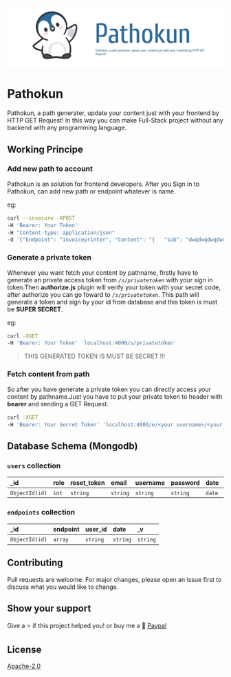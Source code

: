 ![Pathokun Image](master/img/Pathokun.png)

# Pathokun 

Pathokun, a path generater, update your content just with your frontend by HTTP GET Request! In this way you can make Full-Stack project without any backend with any programming language.

## Working Principe

### **Add new path to account**
  
Pathokun is an solution for frontend developers. After you Sign in to Pathokun, can add new path or endpoint whatever is name. 

eg: 
 
```sh
curl --insecure -XPOST 
-H 'Bearer: Your Token'
-H "Content-type: application/json" 
-d '{"Endpoint": "invoiceprinter", "Content": "{   "sub": "dwqdwqdwqdwqdwqdwqdwqdwq",   "name": "John Doe",   "iat": 1516239022 }"}' 'localhost:4000/s/endpoint'
```

### **Generate a private token**

Whenever you want fetch your content by pathname, firstly have to generate an private access token from *`/s/privatetoken`* with your sign in token.Then **authorize.js** plugin will verify your token with your secret code, after authorize you can go foward to *`/s/privatetoken`*.  This path will generate a token and sign by your id from database and this token is must be **SUPER SECRET**.

eg:

```sh
curl -XGET 
-H 'Bearer: Your Token' 'localhost:4000/s/privatetoken'
```

> THIS GENERATED TOKEN IS MUST BE SECRET !!!

### **Fetch content from path**
So after you have generate a private token you can directly access your content by pathname.Just you have to put your private token to header with **bearer** and sending a GET Request. 

```sh
curl -XGET 
-H 'Bearer: Your Secret Token' 'localhost:4000/e/<your username>/<your pathname>'
```

## Database Schema **(Mongodb)**

### `users` collection

| _id | role | reset_token | email | username | password | date | _v |
| :-- | :-- | :-- | :-- | :-- | :-- | :-- | :-- |
| `ObjectId(id)` | `int` | `string` | `string` | `string` | `string` | `date` | `int` |

### `endpoints` collection

| _id | endpoint | user_id | date | _v | 
| :-- | :-- | :-- | :-- | :-- |
| `ObjectId(id)` | `array` | `string` | `string` | `string`

## Contributing
Pull requests are welcome. For major changes, please open an issue first to discuss what you would like to change.

## Show your support

Give a ⭐️ if this project helped you! or buy me a 🍺
<a href="https://www.paypal.com/paypalme/nedimakar5341">Paypal</a>

## License
[Apache-2.0](https://choosealicense.com/licenses/apache-2.0/)